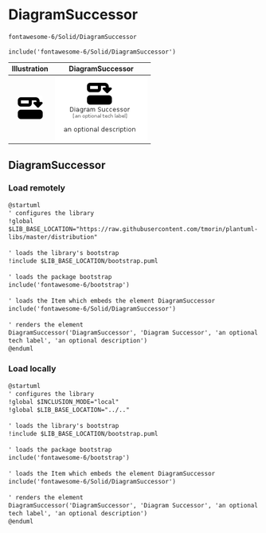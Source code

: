 # DiagramSuccessor


```text
fontawesome-6/Solid/DiagramSuccessor
```

```text
include('fontawesome-6/Solid/DiagramSuccessor')
```



| Illustration | DiagramSuccessor |
| :---: | :---: |
| ![illustration for Illustration](../../fontawesome-6/Solid/DiagramSuccessor.png) | ![illustration for DiagramSuccessor](../../fontawesome-6/Solid/DiagramSuccessor.Local.png) |




## DiagramSuccessor

### Load remotely
```plantuml
@startuml
' configures the library
!global $LIB_BASE_LOCATION="https://raw.githubusercontent.com/tmorin/plantuml-libs/master/distribution"

' loads the library's bootstrap
!include $LIB_BASE_LOCATION/bootstrap.puml

' loads the package bootstrap
include('fontawesome-6/bootstrap')

' loads the Item which embeds the element DiagramSuccessor
include('fontawesome-6/Solid/DiagramSuccessor')

' renders the element
DiagramSuccessor('DiagramSuccessor', 'Diagram Successor', 'an optional tech label', 'an optional description')
@enduml
```

### Load locally
```plantuml
@startuml
' configures the library
!global $INCLUSION_MODE="local"
!global $LIB_BASE_LOCATION="../.."

' loads the library's bootstrap
!include $LIB_BASE_LOCATION/bootstrap.puml

' loads the package bootstrap
include('fontawesome-6/bootstrap')

' loads the Item which embeds the element DiagramSuccessor
include('fontawesome-6/Solid/DiagramSuccessor')

' renders the element
DiagramSuccessor('DiagramSuccessor', 'Diagram Successor', 'an optional tech label', 'an optional description')
@enduml
```

